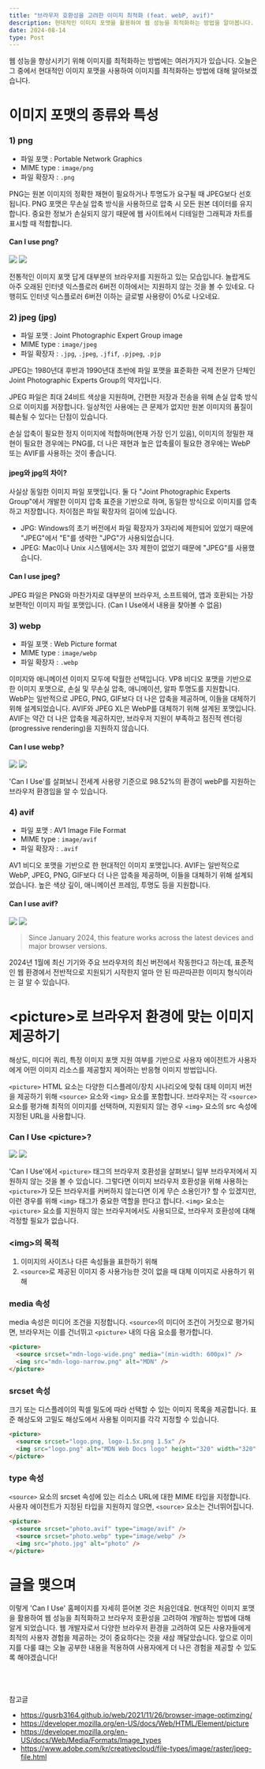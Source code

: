 ```yaml
---
title: "브라우저 호환성을 고려한 이미지 최적화 (feat. webP, avif)"
description: 현대적인 이미지 포맷을 활용하여 웹 성능을 최적화하는 방법을 알아봅니다.
date: 2024-08-14
type: Post
---
```


웹 성능을 향상시키기 위해 이미지를 최적화하는 방법에는 여러가지가 있습니다. 오늘은 그 중에서 현대적인 이미지 포맷을 사용하여 이미지를 최적화하는 방법에 대해 알아보겠습니다.

# 이미지 포맷의 종류와 특성

### 1) png

- 파일 포맷 : Portable Network Graphics
- MIME type : `image/png`
- 파일 확장자 : `.png`

PNG는 원본 이미지의 정확한 재현이 필요하거나 투명도가 요구될 때 JPEG보다 선호됩니다. PNG 포맷은 무손실 압축 방식을 사용하므로 압축 시 모든 원본 데이터를 유지합니다. 중요한 정보가 손실되지 않기 때문에 웹 사이트에서 디테일한 그래픽과 차트를 표시할 때 적합합니다.

#### Can I use png?

<img src="/public/images/post/front-end/modern-image-format/04.png"/>
<img src="/public/images/post/front-end/modern-image-format/03.png"/>

전통적인 이미지 포맷 답게 대부분의 브라우저를 지원하고 있는 모습입니다. 놀랍게도 아주 오래된 인터넷 익스플로러 6버전 이하에서는 지원하지 않는 것을 볼 수 있네요. 다행히도 인터넷 익스플로러 6버전 이하는 글로벌 사용량이 0%로 나오네요.

### 2) jpeg (jpg)

- 파일 포맷 : Joint Photographic Expert Group image
- MIME type : `image/jpeg`
- 파일 확장자 : `.jpg`, `.jpeg`, `.jfif`, `.pjpeg`, `.pjp`

JPEG는 1980년대 후반과 1990년대 초반에 파일 포맷을 표준화한 국제 전문가 단체인 Joint Photographic Experts Group의 약자입니다.

JPEG 파일은 최대 24비트 색상을 지원하며, 간편한 저장과 전송을 위해 손실 압축 방식으로 이미지를 저장합니다. 일상적인 사용에는 큰 문제가 없지만 원본 이미지의 품질이 훼손될 수 있다는 단점이 있습니다.

손실 압축이 필요한 정지 이미지에 적합하며(현재 가장 인기 있음), 이미지의 정밀한 재현이 필요한 경우에는 PNG를, 더 나은 재현과 높은 압축률이 필요한 경우에는 WebP 또는 AVIF를 사용하는 것이 좋습니다.

#### jpeg와 jpg의 차이?

사실상 동일한 이미지 파일 포맷입니다. 둘 다 "Joint Photographic Experts Group"에서 개발한 이미지 압축 표준을 기반으로 하며, 동일한 방식으로 이미지를 압축하고 저장합니다. 차이점은 파일 확장자의 길이에 있습니다.

- JPG: Windows의 초기 버전에서 파일 확장자가 3자리에 제한되어 있었기 때문에 "JPEG"에서 "E"를 생략한 "JPG"가 사용되었습니다.
- JPEG: Mac이나 Unix 시스템에서는 3자 제한이 없었기 때문에 "JPEG"를 사용했습니다.

#### Can I use jpeg?

JPEG 파일은 PNG와 마찬가지로 대부분의 브라우저, 소프트웨어, 앱과 호환되는 가장 보편적인 이미지 파일 포맷입니다. (Can I Use에서 내용을 찾아볼 수 없음)

### 3) webp

- 파일 포맷 : Web Picture format
- MIME type : `image/webp`
- 파일 확장자 : `.webp`

이미지와 애니메이션 이미지 모두에 탁월한 선택입니다. VP8 비디오 포맷을 기반으로 한 이미지 포맷으로, 손실 및 무손실 압축, 애니메이션, 알파 투명도를 지원합니다. WebP는 일반적으로 JPEG, PNG, GIF보다 더 나은 압축을 제공하며, 이들을 대체하기 위해 설계되었습니다. AVIF와 JPEG XL은 WebP를 대체하기 위해 설계된 포맷입니다. AVIF는 약간 더 나은 압축을 제공하지만, 브라우저 지원이 부족하고 점진적 렌더링(progressive rendering)을 지원하지 않습니다.

#### Can I use webp?

<img src="/public/images/post/front-end/modern-image-format/05.png"/>
<img src="/public/images/post/front-end/modern-image-format/06.png"/>

'Can I Use'를 살펴보니 전세계 사용량 기준으로 98.52%의 환경이 webP를 지원하는 브라우저 환경임을 알 수 있습니다.

### 4) avif

- 파일 포맷 : AV1 Image File Format
- MIME type : `image/avif`
- 파일 확장자 : `.avif`

AV1 비디오 포맷을 기반으로 한 현대적인 이미지 포맷입니다. AVIF는 일반적으로 WebP, JPEG, PNG, GIF보다 더 나은 압축을 제공하며, 이들을 대체하기 위해 설계되었습니다. 높은 색상 깊이, 애니메이션 프레임, 투명도 등을 지원합니다.

#### Can I use avif?

<img src="/public/images/post/front-end/modern-image-format/02.png"/>
<img src="/public/images/post/front-end/modern-image-format/01.png"/>

> Since January 2024, this feature works across the latest devices and major browser versions.

2024년 1월에 최신 기기와 주요 브라우저의 최신 버전에서 작동한다고 하는데, 표준적인 웹 환경에서 전반적으로 지원되기 시작한지 얼마 안 된 따끈따끈한 이미지 형식이라는 걸 알 수 있습니다.

# \<picture>로 브라우저 환경에 맞는 이미지 제공하기

해상도, 미디어 쿼리, 특정 이미지 포맷 지원 여부를 기반으로 사용자 에이전트가 사용자에게 어떤 이미지 리소스를 제공할지 제어하는 반응형 이미지 방법입니다.

`<picture>` HTML 요소는 다양한 디스플레이/장치 시나리오에 맞춰 대체 이미지 버전을 제공하기 위해 `<source>` 요소와 `<img>` 요소를 포함합니다. 브라우저는 각 `<source>` 요소를 평가해 최적의 이미지를 선택하며, 지원되지 않는 경우 `<img>` 요소의 src 속성에 지정된 URL을 사용합니다.

### Can I Use \<picture>?

<img src="/public/images/post/front-end/modern-image-format/07.png"/>
<img src="/public/images/post/front-end/modern-image-format/08.png"/>

'Can I Use'에서 `<picture>` 태그의 브라우저 호환성을 살펴보니 일부 브라우저에서 지원하지 않는 것을 볼 수 있습니다. 그렇다면 이미지 브라우저 호환성을 위해 사용하는 `<picture>`가 모든 브라우저를 커버하지 않는다면 이게 무슨 소용인가? 할 수 있겠지만, 이런 경우를 위해 `<img>` 태그가 중요한 역할을 한다고 합니다. `<img>` 요소는 `<picture>` 요소를 지원하지 않는 브라우저에서도 사용되므로, 브라우저 호환성에 대해 걱정할 필요가 없습니다.

### \<img>의 목적

1. 이미지의 사이즈나 다른 속성들을 표한하기 위해
2. `<source>`로 제공된 이미지 중 사용가능한 것이 없을 때 대체 이미지로 사용하기 위해

### media 속성

media 속성은 미디어 조건을 지정합니다. `<source>`의 미디어 조건이 거짓으로 평가되면, 브라우저는 이를 건너뛰고 `<picture>` 내의 다음 요소를 평가합니다.

```html
<picture>
  <source srcset="mdn-logo-wide.png" media="(min-width: 600px)" />
  <img src="mdn-logo-narrow.png" alt="MDN" />
</picture>
```

### srcset 속성

크기 또는 디스플레이의 픽셀 밀도에 따라 선택할 수 있는 이미지 목록을 제공합니다. 표준 해상도와 고밀도 해상도에서 사용될 이미지를 각각 지정할 수 있습니다.

```html
<picture>
  <source srcset="logo.png, logo-1.5x.png 1.5x" />
  <img src="logo.png" alt="MDN Web Docs logo" height="320" width="320" />
</picture>
```

### type 속성

`<source>` 요소의 srcset 속성에 있는 리소스 URL에 대한 MIME 타입을 지정합니다. 사용자 에이전트가 지정된 타입을 지원하지 않으면, `<source>` 요소는 건너뛰어집니다.

```html
<picture>
  <source srcset="photo.avif" type="image/avif" />
  <source srcset="photo.webp" type="image/webp" />
  <img src="photo.jpg" alt="photo" />
</picture>
```

# 글을 맺으며

이렇게 'Can I Use' 홈페이지를 자세히 뜯어본 것은 처음인데요. 현대적인 이미지 포맷을 활용하여 웹 성능을 최적화하고 브라우저 호환성을 고려하여 개발하는 방법에 대해 알게 되었습니다. 웹 개발자로서 다양한 브라우저 환경을 고려하여 모든 사용자들에게 최적의 사용자 경험을 제공하는 것이 중요하다는 것을 새삼 깨달았습니다. 앞으로 이미지를 다룰 떄는 오늘 공부한 내용을 적용하여 사용자에게 더 나은 경험을 제공할 수 있도록 해야겠습니다!

<br/>
<br/>
<br/>
참고글

- https://gusrb3164.github.io/web/2021/11/26/browser-image-optimzing/
- https://developer.mozilla.org/en-US/docs/Web/HTML/Element/picture
- https://developer.mozilla.org/en-US/docs/Web/Media/Formats/Image_types
- https://www.adobe.com/kr/creativecloud/file-types/image/raster/jpeg-file.html
